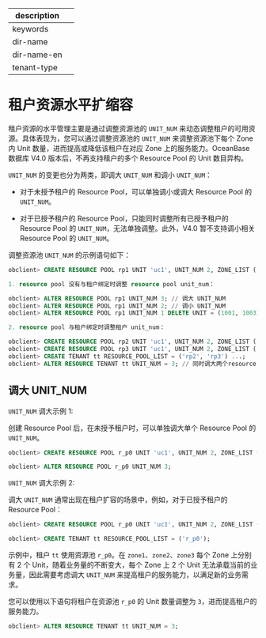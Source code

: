 |description||
|---|---|
|keywords||
|dir-name||
|dir-name-en||
|tenant-type||

# 租户资源水平扩缩容

租户资源的水平管理主要是通过调整资源池的 `UNIT_NUM` 来动态调整租户的可用资源。具体表现为，您可以通过调整资源池的 `UNIT_NUM` 来调整资源池下每个 Zone 内 Unit 数量，进而提高或降低该租户在对应 Zone 上的服务能力。OceanBase 数据库 V4.0 版本后，不再支持租户的多个 Resource Pool 的 Unit 数目异构。

`UNIT_NUM` 的变更也分为两类，即调大 `UNIT_NUM` 和调小 `UNIT_NUM`：

* 对于未授予租户的 Resource Pool，可以单独调小或调大 Resource Pool 的 `UNIT_NUM`。

* 对于已授予租户的 Resource Pool，只能同时调整所有已授予租户的 Resource Pool 的 `UNIT_NUM`，无法单独调整。此外，V4.0 暂不支持调小相关 Resource Pool 的 `UNIT_NUM`。

调整资源池 `UNIT_NUM` 的示例语句如下：

```sql
obclient> CREATE RESOURCE POOL rp1 UNIT 'uc1', UNIT_NUM 2, ZONE_LIST ('zone1', 'zone2');

1. resource pool 没有与租户绑定时调整 resource pool unit_num：

obclient> ALTER RESOURCE POOL rp1 UNIT_NUM 3; // 调大 UNIT_NUM
obclient> ALTER RESOURCE POOL rp1 UNIT_NUM 2; // 调小 UNIT_NUM
obclient> ALTER RESOURCE POOL rp1 UNIT_NUM 1 DELETE UNIT = (1001, 1003); // 指定资源单元调小 UNIT_NUM

2. resource pool 与租户绑定时调整租户 unit_num：

obclient> CREATE RESOURCE POOL rp2 UNIT 'uc1', UNIT_NUM 2, ZONE_LIST ('zone1', 'zone2');
obclient> CREATE RESOURCE POOL rp3 UNIT 'uc1', UNIT_NUM 2, ZONE_LIST ('zone3');
obclient> CREATE TENANT tt RESOURCE_POOL_LIST = ('rp2', 'rp3') ...;
obclient> ALTER RESOURCE TENANT tt UNIT_NUM = 3; // 同时调大两个resource pool的 UNIT_NUM
```

## 调大 UNIT_NUM

`UNIT_NUM` 调大示例 1:

创建 Resource Pool 后，在未授予租户时，可以单独调大单个 Resource Pool 的 `UNIT_NUM`。

```sql
obclient> CREATE RESOURCE POOL r_p0 UNIT 'uc1', UNIT_NUM 2, ZONE_LIST ('zone1', 'zone2', 'zone3');

obclient> ALTER RESOURCE POOL r_p0 UNIT_NUM 3;
```

`UNIT_NUM` 调大示例 2:

调大 `UNIT_NUM` 通常出现在租户扩容的场景中，例如，对于已授予租户的 Resource Pool：

```sql
obclient> CREATE RESOURCE POOL r_p0 UNIT 'uc1', UNIT_NUM 2, ZONE_LIST ('zone1', 'zone2', 'zone3');

obclient> CREATE TENANT tt RESOURCE_POOL_LIST = ('r_p0');
```

示例中，租户 `tt` 使用资源池 `r_p0`。在 `zone1`、`zone2`、`zone3` 每个 Zone 上分别有 2 个 Unit，随着业务量的不断变大，每个 Zone 上 2 个 Unit 无法承载当前的业务量，因此需要考虑调大 `UNIT_NUM` 来提高租户的服务能力，以满足新的业务需求。

您可以使用以下语句将租户在资源池 `r_p0` 的 Unit 数量调整为 `3`，进而提高租户的服务能力。

```sql
obclient> ALTER RESOURCE TENANT tt UNIT_NUM = 3;
```
